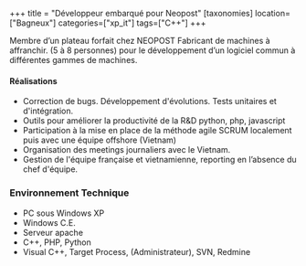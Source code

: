 +++
title = "Développeur embarqué pour Neopost"
[taxonomies]
location=["Bagneux"]
categories=["xp_it"]
tags=["C++"]
+++

Membre d’un plateau forfait chez NEOPOST Fabricant de machines à affranchir. (5 à 8 personnes) pour le développement d’un logiciel commun à différentes gammes de machines.

#### Réalisations

- Correction de bugs. Développement d'évolutions. Tests unitaires et d'intégration.
- Outils pour améliorer la productivité de la R&D python, php, javascript
- Participation à la mise en place de la méthode agile SCRUM localement puis avec une équipe offshore (Vietnam)
- Organisation des meetings journaliers avec le Vietnam.
- Gestion de l'équipe française et vietnamienne, reporting en l’absence du chef d'équipe.

### Environnement Technique

- PC sous Windows XP
- Windows C.E.
- Serveur apache
- C++, PHP, Python
- Visual C++, Target Process, (Administrateur), SVN, Redmine
